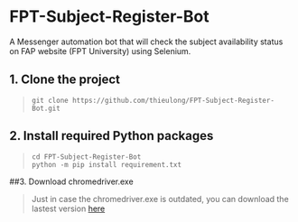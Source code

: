# FPT-Subject-Register-Bot
A Messenger automation bot that will check the subject availability status on FAP website (FPT University) using Selenium.

## 1. Clone the project
> `git clone https://github.com/thieulong/FPT-Subject-Register-Bot.git`  

## 2. Install required Python packages
> `cd FPT-Subject-Register-Bot`  
> `python -m pip install requirement.txt`  

##3. Download chromedriver.exe 
> Just in case the chromedriver.exe is outdated, you can download the lastest version [here](https://chromedriver.chromium.org/downloads)  
